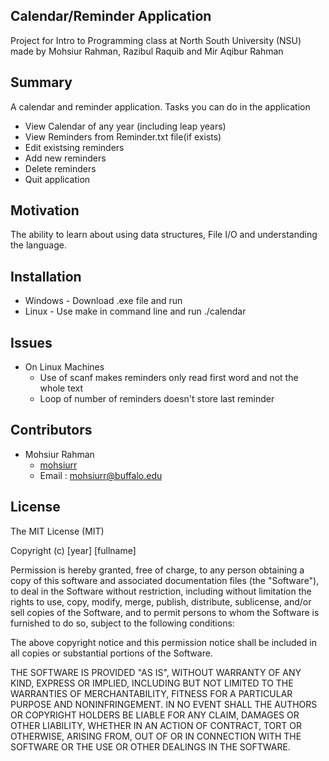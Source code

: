 ## Calendar/Reminder Application

Project for Intro to Programming class at North South University (NSU) made by Mohsiur Rahman, Razibul Raquib and Mir Aqibur Rahman

## Summary

A calendar and reminder application. Tasks you can do in the application

* View Calendar of any year (including leap years)
* View Reminders from Reminder.txt file(if exists)
* Edit existsing reminders
* Add new reminders
* Delete reminders
* Quit application

## Motivation

The ability to learn about using data structures, File I/O and understanding the language.

## Installation

* Windows - Download .exe file and run
* Linux   - Use make in command line and run ./calendar

## Issues

* On Linux Machines
	* Use of scanf makes reminders only read first word and not the whole text
	* Loop of number of reminders doesn't store last reminder

## Contributors

* Mohsiur Rahman
	* [mohsiurr](https://twitter.com/mohsiurr)
	* Email : mohsiurr@buffalo.edu

## License

The MIT License (MIT)

Copyright (c) [year] [fullname]

Permission is hereby granted, free of charge, to any person obtaining a copy
of this software and associated documentation files (the "Software"), to deal
in the Software without restriction, including without limitation the rights
to use, copy, modify, merge, publish, distribute, sublicense, and/or sell
copies of the Software, and to permit persons to whom the Software is
furnished to do so, subject to the following conditions:

The above copyright notice and this permission notice shall be included in all
copies or substantial portions of the Software.

THE SOFTWARE IS PROVIDED "AS IS", WITHOUT WARRANTY OF ANY KIND, EXPRESS OR
IMPLIED, INCLUDING BUT NOT LIMITED TO THE WARRANTIES OF MERCHANTABILITY,
FITNESS FOR A PARTICULAR PURPOSE AND NONINFRINGEMENT. IN NO EVENT SHALL THE
AUTHORS OR COPYRIGHT HOLDERS BE LIABLE FOR ANY CLAIM, DAMAGES OR OTHER
LIABILITY, WHETHER IN AN ACTION OF CONTRACT, TORT OR OTHERWISE, ARISING FROM,
OUT OF OR IN CONNECTION WITH THE SOFTWARE OR THE USE OR OTHER DEALINGS IN THE
SOFTWARE.